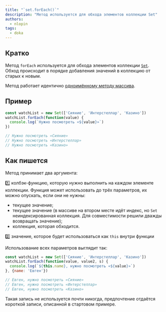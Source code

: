 ```yaml
---
title: "`set.forEach()`"
description: "Метод используется для обхода элементов коллекции Set"
authors:
  - nlopin
tags:
  - doka
---
```


## Кратко

Метод `forEach` используется для обхода элементов коллекции [`Set`](/js/set). Обход происходит в порядке добавления значений в коллекцию от старых к новым.

Метод работает идентично [одноимённому методу массива](/js/array-foreach).

## Пример

```js
const watchList = new Set(['Сияние', 'Интерстеллар', 'Казино'])
watchList.forEach(function(value) {
  console.log(`Нужно посмотреть «${value}»`)
})

// Нужно посмотреть «Сияние»
// Нужно посмотреть «Интерстеллар»
// Нужно посмотреть «Казино»
```

## Как пишется

Метод принимает два аргумента:

1️⃣ колбэк-функцию, которую нужно выполнить на каждом элементе коллекции. Функция может использовать до трёх параметров, их можно опускать, если они не нужны:

- текущее значение;
- текущее значение (в массиве на втором месте идёт индекс, но `Set` неиндексированная коллекция. Для совместимости решили дважды возвращать значение);
- коллекция, которая обходится.

2️⃣ значение, которое будет использоваться как `this` внутри функции

Использование всех параметров выглядит так:

```js
const watchList = new Set(['Сияние', 'Интерстеллар', 'Казино'])
watchList.forEach(function(value, value2, s) {
  console.log(`${this.name}, нужно посмотреть «${value}»`)
}, {name: 'Евген'})

// Евген, нужно посмотреть «Сияние»
// Евген, нужно посмотреть «Интерстеллар»
// Евген, нужно посмотреть «Казино»
```

Такая запись не используется почти никогда, предпочтение отдаётся короткой записи, описанной в стартовом примере.
